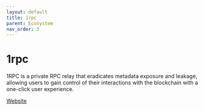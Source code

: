 ```yaml
---
layout: default
title: 1rpc
parent: Ecosystem
nav_order: 3
---
```

# 1rpc

1RPC is a private RPC relay that eradicates metadata exposure and leakage, allowing users to gain control of their interactions with the blockchain with a one-click user experience.

[Website](https://1rpc.io)